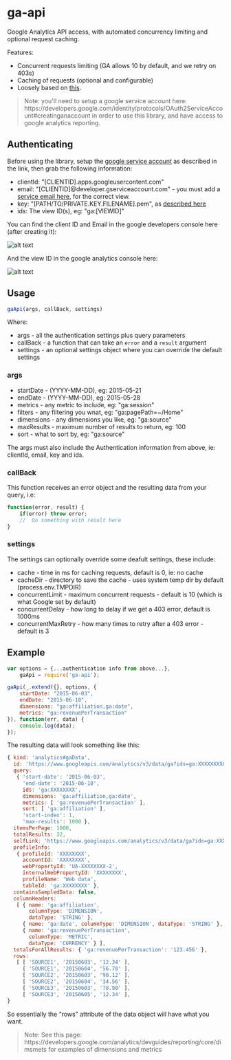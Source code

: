 # ga-api

Google Analytics API access, with automated concurrency limiting and optional request caching.

Features:

* Concurrent requests limiting (GA allows 10 by default, and we retry on 403s)
* Caching of requests (optional and configurable)
* Loosely based on [this](https://www.npmjs.com/package/ga-analytics).

<blockquote>
	Note: you'll need to setup a google service account here:
	https://developers.google.com/identity/protocols/OAuth2ServiceAccount#creatinganaccount
	in order to use this library, and have access to google analytics reporting.
</blockquote>

## Authenticating

Before using the library, setup the [google service account](https://developers.google.com/identity/protocols/OAuth2ServiceAccount#creatinganaccount) as described in the link, then grab the following information:

* clientId: "[CLIENTID].apps.googleusercontent.com"
* email: "[CLIENTID]@developer.gserviceaccount.com" - you must add a [service email here](https://www.google.com/analytics/web/), for the correct view.
* key: "[PATH/TO/PRIVATE.KEY.FILENAME].pem", as [described here](https://www.npmjs.com/package/ga-analytics)
* ids: The view ID(s), eg: "ga:[VIEWID]"

You can find the client ID and Email in the google developers console here (after creating it):

![alt text](https://raw.githubusercontent.com/jsguy/ga-api/master/instructions/clientid.jpg "Client ID and email")

And the view ID in the google analytics console here:

![alt text](https://raw.githubusercontent.com/jsguy/ga-api/master/instructions/viewid.jpg "View ID")

## Usage

```javascript
gaApi(args, callBack, settings)
```

Where:

* args - all the authentication settings plus query parameters
* callBack - a function that can take an `error` and a `result` argument
* settings - an optional settings object where you can override the default settings


### args

* startDate - (YYYY-MM-DD), eg: 2015-05-21
* endDate - (YYYY-MM-DD), eg: 2015-05-28
* metrics - any metric to include, eg: "ga:session"
* filters - any filtering you wnat, eg: "ga:pagePath=~/Home"
* dimensions - any dimensions you like, eg: "ga:source"
* maxResults - maximum number of results to return, eg: 100
* sort - what to sort by, eg: "ga:source"

The args must also include the Authentication information from above, ie: clientId, email, key and ids.


### callBack

This function receives an error object and the resulting data from your query, i.e:

```javascript
function(error, result) {
    if(error) throw error;
    //	Do something with result here
}
```

### settings

The settings can optionally override some deafult settings, these include:

* cache - time in ms for caching requests, default is 0, ie: no cache
* cacheDir - directory to save the cache - uses system temp dir by default (process.env.TMPDIR)
* concurrentLimit - maximum concurrent requests - default is 10 (which is what Google set by default)
* concurrentDelay - how long to delay if we get a 403 error, default is 1000ms
* concurrentMaxRetry - how many times to retry after a 403 error - default is 3


## Example

```javascript
var options = {...authentication info from above...},
	gaApi = require('ga-api');

gaApi(_.extend({}, options, {
	startDate: "2015-06-03",
	endDate: "2015-06-10",
	dimensions: "ga:affiliation,ga:date",
	metrics: "ga:revenuePerTransaction"
}), function(err, data) {
	console.log(data);
});
```

The resulting data will look something like this:

```javascript
{ kind: 'analytics#gaData',
  id: 'https://www.googleapis.com/analytics/v3/data/ga?ids=ga:XXXXXXXX&dimensions=ga:affiliation,ga:date&metrics=ga:revenuePerTransaction&sort=ga:affiliation&start-date=2015-06-03&end-date=2015-06-10',
  query: 
   { 'start-date': '2015-06-03',
     'end-date': '2015-06-10',
     ids: 'ga:XXXXXXXX',
     dimensions: 'ga:affiliation,ga:date',
     metrics: [ 'ga:revenuePerTransaction' ],
     sort: [ 'ga:affiliation' ],
     'start-index': 1,
     'max-results': 1000 },
  itemsPerPage: 1000,
  totalResults: 32,
  selfLink: 'https://www.googleapis.com/analytics/v3/data/ga?ids=ga:XXXXXXXX&dimensions=ga:affiliation,ga:date&metrics=ga:revenuePerTransaction&sort=ga:affiliation&start-date=2015-06-03&end-date=2015-06-10',
  profileInfo: 
   { profileId: 'XXXXXXXX',
     accountId: 'XXXXXXXX',
     webPropertyId: 'UA-XXXXXXXX-2',
     internalWebPropertyId: 'XXXXXXXX',
     profileName: 'Web data',
     tableId: 'ga:XXXXXXXX' },
  containsSampledData: false,
  columnHeaders: 
   [ { name: 'ga:affiliation',
       columnType: 'DIMENSION',
       dataType: 'STRING' },
     { name: 'ga:date', columnType: 'DIMENSION', dataType: 'STRING' },
     { name: 'ga:revenuePerTransaction',
       columnType: 'METRIC',
       dataType: 'CURRENCY' } ],
  totalsForAllResults: { 'ga:revenuePerTransaction': '123.456' },
  rows: 
   [ [ 'SOURCE1', '20150603', '12.34' ],
     [ 'SOURCE1', '20150604', '56.78' ],
     [ 'SOURCE2', '20150603', '90.12' ],
     [ 'SOURCE2', '20150604', '34.56' ],
     [ 'SOURCE3', '20150603', '78.90' ],
     [ 'SOURCE3', '20150605', '12.34' ],
}
```
So essentially the "rows" attribute of the data object will have what you want.

<blockquote>
	Note: See this page:
	https://developers.google.com/analytics/devguides/reporting/core/dimsmets
	for examples of dimensions and metrics
</blockquote>

